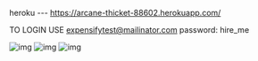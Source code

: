 heroku --- https://arcane-thicket-88602.herokuapp.com/

TO LOGIN
USE expensifytest@mailinator.com
  password:  hire_me

![img](https://i.imgur.com/o7pJOil.png)
![img](https://i.imgur.com/HCabKKN.png)
![img](https://i.imgur.com/ULVWP8Z.png)
